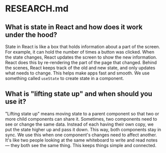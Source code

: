 # RESEARCH.md

## What is state in React and how does it work under the hood?

State in React is like a box that holds information about a part of the screen. For example, it can hold the number of times a button was clicked. When the state changes, React updates the screen to show the new information. React does this by re-rendering the part of the page that changed. Behind the scenes, React keeps track of the old and new state, and only updates what needs to change. This helps make apps fast and smooth. We use something called `useState` to create state in a component.

## What is "lifting state up" and when should you use it?

"Lifting state up" means moving state to a parent component so that two or more child components can share it. Sometimes, two components need to see or change the same data. Instead of each having their own copy, we put the state higher up and pass it down. This way, both components stay in sync. We use this when one component's changes need to affect another. It's like two people looking at the same whiteboard to write and read notes — they both see the same thing. This keeps things simple and connected.
